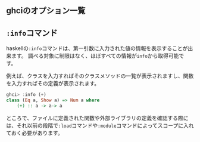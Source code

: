 



## ghciのオプション一覧








## `:info`コマンド

haskellの`:info`コマンドは、第一引数に入力された値の情報を表示することが出来ます。
調べる対象に制限はなく、ほぼすべての情報が`info`から取得可能です。

例えば、クラスを入力すればそのクラスメソッドの一覧が表示されますし、関数を入力すればその定義が表示されます。

```hs
ghci> :info (+)
class (Eq a, Show a) => Num a where
    (+) :: a -> a-> a
```

ところで、ファイルに定義された関数や外部ライブラリの定義を確認する際には、それ以前の段階で`:load`コマンドや`:module`コマンドによってスコープに入れておく必要があります。














